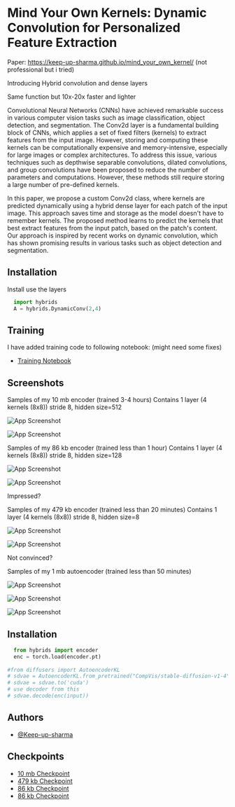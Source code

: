 
# Mind Your Own Kernels: Dynamic Convolution for Personalized Feature Extraction

Paper: https://keep-up-sharma.github.io/mind_your_own_kernel/
(not professional but i tried)


Introducing Hybrid convolution and dense layers

Same function but 10x-20x faster and lighter

Convolutional Neural Networks (CNNs) have achieved remarkable success in various computer vision tasks such as image classification, object detection, and segmentation. The Conv2d layer is a fundamental building block of CNNs, which applies a set of fixed filters (kernels) to extract features from the input image. However, storing and computing these kernels can be computationally expensive and memory-intensive, especially for large images or complex architectures. To address this issue, various techniques such as depthwise separable convolutions, dilated convolutions, and group convolutions have been proposed to reduce the number of parameters and computations. However, these methods still require storing a large number of pre-defined kernels.

In this paper, we propose a custom Conv2d class, where kernels are predicted dynamically using a hybrid dense layer for each patch of the input image. This approach saves time and storage as the model doesn't have to remember kernels. The proposed method learns to predict the kernels that best extract features from the input patch, based on the patch's content. Our approach is inspired by recent works on dynamic convolution, which has shown promising results in various tasks such as object detection and segmentation.

## Installation

Install use the layers

```python
  import hybrids
  A = hybrids.DynamicConv(2,4)
```

## Training 

I have added training  code to following notebook:
(might need some fixes)
- [Training Notebook](https://www.kaggle.com/code/keepupsharma/lw-encoder)

    
## Screenshots
Samples of my 10 mb encoder (trained 3-4 hours)
Contains 1 layer (4 kernels (8x8)) stride 8, hidden size=512

![App Screenshot](https://github.com/Keep-up-sharma/Dynamic-Layers/blob/main/light%20(1).png?raw=true)


![App Screenshot](https://github.com/Keep-up-sharma/Dynamic-Layers/blob/main/light.png?raw=true)

Samples of my 86 kb encoder (trained less than 1 hour)
Contains 1 layer (4 kernels (8x8)) stride 8, hidden size=128

![App Screenshot](https://github.com/Keep-up-sharma/Dynamic-Layers/blob/main/final%20(1).png?raw=true)


![App Screenshot](https://github.com/Keep-up-sharma/Dynamic-Layers/blob/main/final.png?raw=true)

Impressed? 

Samples of my 479 kb encoder (trained less than 20 minutes)
Contains 1 layer (4 kernels (8x8)) stride 8, hidden size=8

![App Screenshot](https://github.com/Keep-up-sharma/Dynamic-Layers/blob/main/vlight%20(1).png?raw=true)

![App Screenshot](https://github.com/Keep-up-sharma/Dynamic-Layers/blob/main/vlight%20(2).png?raw=true)

Not convinced? 

Samples of my 1 mb autoencoder (trained less than 50 minutes)

![App Screenshot](https://github.com/Keep-up-sharma/Dynamic-Layers/blob/main/result%20(3).png?raw=true)

![App Screenshot](https://github.com/Keep-up-sharma/Dynamic-Layers/blob/main/result%20(4).png?raw=true)

![App Screenshot](https://github.com/Keep-up-sharma/Dynamic-Layers/blob/main/result%20(5).png?raw=true)

## Installation

```python
  from hybrids import encoder
  enc = torch.load(encoder.pt)
  
#from diffusers import AutoencoderKL
# sdvae = AutoencoderKL.from_pretrained("CompVis/stable-diffusion-v1-4", subfolder="vae")
# sdvae = sdvae.to('cuda')
# use decoder from this
# sdvae.decode(enc(input))
```

## Authors

- [@Keep-up-sharma](https://www.github.com/Keep-up-sharma)

## Checkpoints

- [10 mb Checkpoint](https://github.com/Keep-up-sharma/Dynamic-Layers/blob/main/encoder%20(1).pt?raw=true)
- [479 kb Checkpoint](https://github.com/Keep-up-sharma/Dynamic-Layers/blob/main/lightencoder.pt?raw=true)
- [86 kb Checkpoint](https://github.com/Keep-up-sharma/Dynamic-Layers/blob/main/lightencoder%20(3).pt?raw=true)
- [86 kb Checkpoint](https://github.com/Keep-up-sharma/Faster-and-More-efficient-hybrid-layers/raw/main/autoencoder%20(1).pt)

